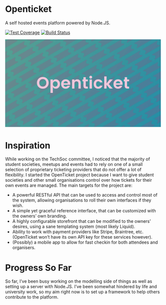 # Openticket

A self hosted events platform powered by Node.JS.

[![Test Coverage](https://codeclimate.com/github/open-ticket/openticket/badges/coverage.svg)](https://codeclimate.com/github/open-ticket/openticket/coverage) [![Build Status](https://travis-ci.org/open-ticket/openticket.svg?branch=master)](https://travis-ci.org/open-ticket/openticket)

![](https://github.com/open-ticket/openticket-meta/blob/master/banner.jpg?raw=true)

# Inspiration

While working on the TechSoc committee, I noticed that the majority of
student societies, meetups and events had to rely on one of a small selection
of proprietary ticketing providers that do not offer a lot of flexibility. I
started the OpenTicket project because I want to give student societies and
other small organisations control over how tickets for their own events are
managed. The main targets for the project are:

* A powerful RESTful API that can be used to access and control most of the
  system, allowing organisations to roll their own interfaces if they wish.
* A simple yet graceful reference interface, that can be customized with the
  owners’ own branding.
* A highly configurable storefront that can be modified to the owners’ desires,
  using a sane templating system (most likely Liquid).
* Ability to work with payment providers like Stripe, Braintree, etc.
  (OpenTicket won’t have its own API key for these services however).
* (Possibly) a mobile app to allow for fast checkin for both attendees and
  organisers.

# Progress So Far

So far, I’ve been busy working on the modelling side of things as well as
setting up a server with Node.JS. I’ve been somewhat hindered by life and
university work, so my aim right now is to set up a framework to help others
contribute to the platform.
